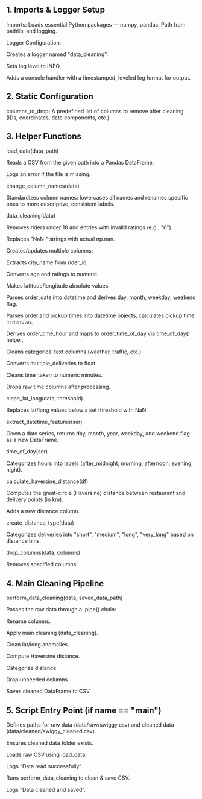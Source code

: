## 1. Imports & Logger Setup
Imports: Loads essential Python packages — numpy, pandas, Path from pathlib, and logging.

Logger Configuration:

Creates a logger named "data_cleaning".

Sets log level to INFO.

Adds a console handler with a timestamped, leveled log format for output.

## 2. Static Configuration
columns_to_drop: A predefined list of columns to remove after cleaning (IDs, coordinates, date components, etc.).

## 3. Helper Functions
load_data(data_path)

Reads a CSV from the given path into a Pandas DataFrame.

Logs an error if the file is missing.

change_column_names(data)

Standardizes column names: lowercases all names and renames specific ones to more descriptive, consistent labels.

data_cleaning(data)

Removes riders under 18 and entries with invalid ratings (e.g., "6").

Replaces "NaN " strings with actual np.nan.

Creates/updates multiple columns:

Extracts city_name from rider_id.

Converts age and ratings to numeric.

Makes latitude/longitude absolute values.

Parses order_date into datetime and derives day, month, weekday, weekend flag.

Parses order and pickup times into datetime objects, calculates pickup time in minutes.

Derives order_time_hour and maps to order_time_of_day via time_of_day() helper.

Cleans categorical text columns (weather, traffic, etc.).

Converts multiple_deliveries to float.

Cleans time_taken to numeric minutes.

Drops raw time columns after processing.

clean_lat_long(data, threshold)

Replaces lat/long values below a set threshold with NaN.

extract_datetime_features(ser)

Given a date series, returns day, month, year, weekday, and weekend flag as a new DataFrame.

time_of_day(ser)

Categorizes hours into labels (after_midnight, morning, afternoon, evening, night).

calculate_haversine_distance(df)

Computes the great-circle (Haversine) distance between restaurant and delivery points (in km).

Adds a new distance column.

create_distance_type(data)

Categorizes deliveries into "short", "medium", "long", "very_long" based on distance bins.

drop_columns(data, columns)

Removes specified columns.

## 4. Main Cleaning Pipeline
perform_data_cleaning(data, saved_data_path)

Passes the raw data through a .pipe() chain:

Rename columns.

Apply main cleaning (data_cleaning).

Clean lat/long anomalies.

Compute Haversine distance.

Categorize distance.

Drop unneeded columns.

Saves cleaned DataFrame to CSV.

## 5. Script Entry Point (if __name__ == "__main__")
Defines paths for raw data (data/raw/swiggy.csv) and cleaned data (data/cleaned/swiggy_cleaned.csv).

Ensures cleaned data folder exists.

Loads raw CSV using load_data.

Logs “Data read successfully”.

Runs perform_data_cleaning to clean & save CSV.

Logs “Data cleaned and saved”.

